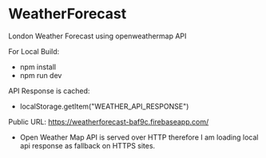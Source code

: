 # WeatherForecast
London Weather Forecast using openweathermap API

For Local Build:
 - npm install
 - npm run dev

API Response is cached:
 - localStorage.getItem("WEATHER_API_RESPONSE")

Public URL: https://weatherforecast-baf9c.firebaseapp.com/
 - Open Weather Map API is served over HTTP therefore I am loading local api response as fallback on HTTPS sites.
